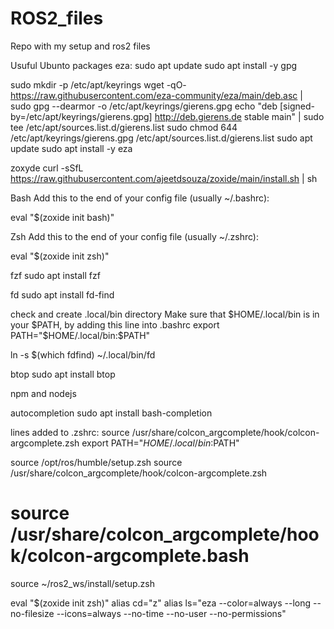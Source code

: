 # ROS2_files
Repo with my setup and ros2 files


Usuful Ubunto packages 
eza:
sudo apt update
sudo apt install -y gpg

sudo mkdir -p /etc/apt/keyrings
wget -qO- https://raw.githubusercontent.com/eza-community/eza/main/deb.asc | sudo gpg --dearmor -o /etc/apt/keyrings/gierens.gpg
echo "deb [signed-by=/etc/apt/keyrings/gierens.gpg] http://deb.gierens.de stable main" | sudo tee /etc/apt/sources.list.d/gierens.list
sudo chmod 644 /etc/apt/keyrings/gierens.gpg /etc/apt/sources.list.d/gierens.list
sudo apt update
sudo apt install -y eza

zoxyde
curl -sSfL https://raw.githubusercontent.com/ajeetdsouza/zoxide/main/install.sh | sh

Bash
Add this to the end of your config file (usually ~/.bashrc):

eval "$(zoxide init bash)"

Zsh
Add this to the end of your config file (usually ~/.zshrc):

eval "$(zoxide init zsh)"

fzf
sudo apt install fzf

fd
sudo apt install fd-find

check  and create .local/bin directory
Make sure that $HOME/.local/bin is in your $PATH, by adding this line into .bashrc
export PATH="$HOME/.local/bin:$PATH"

ln -s $(which fdfind) ~/.local/bin/fd


btop
sudo apt install btop

npm and nodejs


autocompletion
sudo apt install bash-completion


lines added to .zshrc:
source /usr/share/colcon_argcomplete/hook/colcon-argcomplete.zsh
export PATH="$HOME/.local/bin:$PATH"

source /opt/ros/humble/setup.zsh
source /usr/share/colcon_argcomplete/hook/colcon-argcomplete.zsh
# source /usr/share/colcon_argcomplete/hook/colcon-argcomplete.bash
source ~/ros2_ws/install/setup.zsh

eval "$(zoxide init zsh)"
alias cd="z"
alias ls="eza --color=always --long --no-filesize --icons=always --no-time --no-user --no-permissions"
